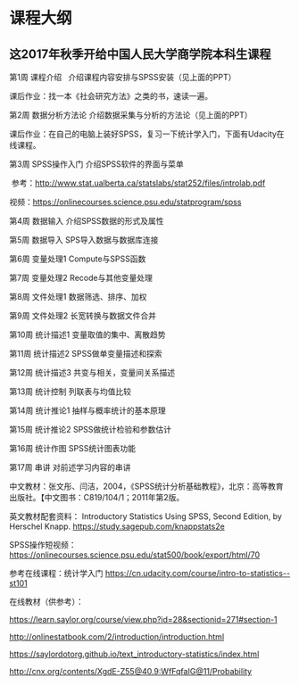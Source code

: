 # 课程大纲
## 这2017年秋季开给中国人民大学商学院本科生课程
第1周	课程介绍   介绍课程内容安排与SPSS安装（见上面的PPT）

课后作业：找一本《社会研究方法》之类的书，速读一遍。
  
第2周	数据分析方法论	介绍数据采集与分析的方法论（见上面的PPT）

课后作业：在自己的电脑上装好SPSS，复习一下统计学入门，下面有Udacity在线课程。

第3周	SPSS操作入门	介绍SPSS软件的界面与菜单

  参考：http://www.stat.ualberta.ca/statslabs/stat252/files/introlab.pdf
  
  视频：https://onlinecourses.science.psu.edu/statprogram/spss

第4周	数据输入	介绍SPSS数据的形式及属性

第5周	数据导入	SPS导入数据与数据库连接

第6周	变量处理1	Compute与SPSS函数

第7周	变量处理2	Recode与其他变量处理

第8周	文件处理1	数据筛选、排序、加权

第9周	文件处理2	长宽转换与数据文件合并

第10周	统计描述1	变量取值的集中、离散趋势

第11周	统计描述2	SPSS做单变量描述和探索

第12周	统计描述3	共变与相关，变量间关系描述

第13周	统计控制	列联表与均值比较

第14周	统计推论1	抽样与概率统计的基本原理

第15周	统计推论2	SPSS做统计检验和参数估计

第16周	统计作图	SPSS统计图表功能

第17周	串讲	对前述学习内容的串讲

中文教材：张文彤、闫洁，2004，《SPSS统计分析基础教程》，北京：高等教育出版社。【中文图书：C819/104/1；2011年第2版。

英文教材配套资料： Introductory Statistics Using SPSS, Second Edition, by Herschel Knapp. 
https://study.sagepub.com/knappstats2e

SPSS操作短视频：https://onlinecourses.science.psu.edu/stat500/book/export/html/70

参考在线课程：统计学入门
https://cn.udacity.com/course/intro-to-statistics--st101

在线教材（供参考）：

https://learn.saylor.org/course/view.php?id=28&sectionid=271#section-1

http://onlinestatbook.com/2/introduction/introduction.html

https://saylordotorg.github.io/text_introductory-statistics/index.html

http://cnx.org/contents/XgdE-Z55@40.9:WfFqfaIG@11/Probability
